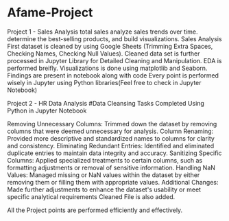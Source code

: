 # Afame-Project
Project 1 - Sales Analysis
total sales
analyze sales trends over time.
determine the best-selling products, and build visualizations.
Sales Analysis
First dataset is cleaned by using Google Sheets (Trimming Extra Spaces, Checking Names, Checking Null Values).
Cleaned data set is further processed in Jupyter Library for Detailed Cleaning and Manipulation.
EDA is performed breifly.
Visualizations is done using matplotlib and Seaborn.
Findings are present in notebook along with code
Every point is performed wisely in Jupyter using Python libraries(Feel free to check in Jupyter Notebook)

Project 2 - HR Data Analysis
#Data Cleansing Tasks Completed Using Python in Jupyter Notebook

Removing Unnecessary Columns: Trimmed down the dataset by removing columns that were deemed unnecessary for analysis.
Column Renaming: Provided more descriptive and standardized names to columns for clarity and consistency.
Eliminating Redundant Entries: Identified and eliminated duplicate entries to maintain data integrity and accuracy.
Sanitizing Specific Columns: Applied specialized treatments to certain columns, such as formatting adjustments or removal of sensitive information.
Handling NaN Values: Managed missing or NaN values within the dataset by either removing them or filling them with appropriate values.
Additional Changes: Made further adjustments to enhance the dataset's usability or meet specific analytical requirements
Cleaned File is also added.

All the Project points are performed efficiently and effectively.
